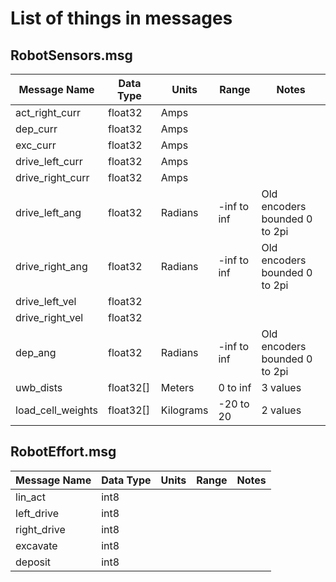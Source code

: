 # List of things in messages

## RobotSensors.msg

| Message Name      | Data Type | Units     | Range       | Notes                         |
|-------------------|-----------|-----------|-------------|-------------------------------|
| act_right_curr    | float32   | Amps      |             |                               |
| dep_curr          | float32   | Amps      |             |                               |
| exc_curr          | float32   | Amps      |             |                               |
| drive_left_curr   | float32   | Amps      |             |                               |
| drive_right_curr  | float32   | Amps      |             |                               |
| drive_left_ang    | float32   | Radians   | -inf to inf | Old encoders bounded 0 to 2pi |
| drive_right_ang   | float32   | Radians   | -inf to inf | Old encoders bounded 0 to 2pi |
| drive_left_vel    | float32   |           |             |                               |
| drive_right_vel   | float32   |           |             |                               |
| dep_ang           | float32   | Radians   | -inf to inf | Old encoders bounded 0 to 2pi |
| uwb_dists         | float32[] | Meters    | 0 to inf    | 3 values                      |
| load_cell_weights | float32[] | Kilograms | -20 to 20   | 2 values                      |

## RobotEffort.msg

| Message Name | Data Type | Units | Range | Notes |
|--------------|-----------|-------|-------|-------|
| lin_act      | int8      |       |       |       |
| left_drive   | int8      |       |       |       |
| right_drive  | int8      |       |       |       |
| excavate     | int8      |       |       |       |
| deposit      | int8      |       |       |       |
